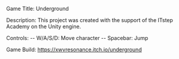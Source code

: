 Game Title: Underground

Description: This project was created with the support of the ITstep Academy on the Unity engine.

Controls:
-- W/A/S/D: Move character
-- Spacebar: Jump


Game Build: https://xwvresonance.itch.io/underground
